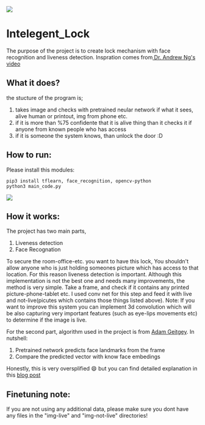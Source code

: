 
![](http://cdn.nextgov.com/media/img/upload/2017/04/14/041417cyberprotectionNG.jpg)


# Intelegent_Lock
The purpose of the project is to create lock mechanism with face recognition and liveness detection. Inspration comes from[ Dr. Andrew Ng's video](https://www.youtube.com/watch?v=wr4rx0Spihs)

## What it does?

the stucture of the program is; 

1. takes image and checks with pretrained neular network if what it sees, alive human or printout, img from phone etc. 
2. if it is more than %75 confidente that it is alive thing than it checks it if anyone from known people who has access 
3. if it is someone the system knows, than unlock the door :D 

## How to run:

Please install this modules:

```
pip3 install tflearn, face_recognition, opencv-python
python3 main_code.py
```

![](https://github.com/AhmetHamzaEmra/Intelegent_Lock/blob/master/a.gif)


## How it works:

The project has two main parts, 

1. Liveness detection
2. Face Recognation 

To secure the room-office-etc. you want to have this lock, You shouldn't allow anyone who is just holding someones picture which has access to that location. For this reason liveness detection is important. Although this implementation is not the best one and needs many improvements, the method is very simple. Take a frame, and check if it contains any printed picture-phone-tablet etc. I used conv net for this step and feed it with live and not-live(picutes which contains those things listed above). Note: If you want to improve this system you can implement 3d convolution which will be also capturing very important features (such as eye-lips movements etc) to determine if the image is live. 

For the second part, algorithm used in the project is from [Adam Geitgey](https://medium.com/@ageitgey?source=post_header_lockup). In nutshell:

1. Pretrained network predicts face landmarks from the frame
2. Compare the predicted vector with know face embedings 

Honestly, this is very oversplified 😄 but you can find detailed explanation in this [blog post](https://medium.com/@ageitgey/machine-learning-is-fun-part-4-modern-face-recognition-with-deep-learning-c3cffc121d78)




## Finetuning note:

If you are not using any additional data, please make sure you dont have any files in the "img-live" and "img-not-live" directories! 
